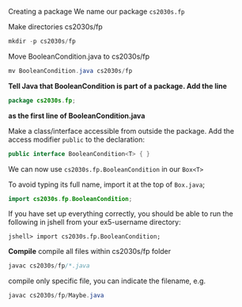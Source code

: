 Creating a package
We name our package `cs2030s.fp`

Make directories cs2030s/fp
```Java
mkdir -p cs2030s/fp
```

Move BooleanCondition.java to cs2030s/fp
```Java
mv BooleanCondition.java cs2030s/fp
```

**Tell Java that BooleanCondition is part of a package. Add the line**
```Java
package cs2030s.fp;
```
**as the first line of BooleanCondition.java**

Make a class/interface accessible from outside the package. Add the access modifier `public` to the declaration:
```Java
public interface BooleanCondition<T> { }
```
We can now use `cs2030s.fp.BooleanCondition` in our `Box<T>`

To avoid typing its full name, import it at the top of `Box.java`;
```Java
import cs2030s.fp.BooleanCondition;
```

If you have set up everything correctly, you should be able to run the following in jshell from your ex5-username directory:
```vim
jshell> import cs2030s.fp.BooleanCondition;
```

**Compile**
compile all files within cs2030s/fp folder
```Java
javac cs2030s/fp/*.java
```

compile only specific file, you can indicate the filename, e.g. 
```Java
javac cs2030s/fp/Maybe.java
```

